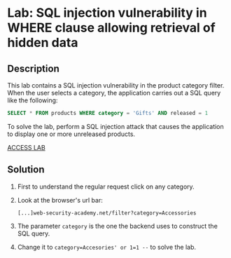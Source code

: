 # Lab: SQL injection vulnerability in WHERE clause allowing retrieval of hidden data

## Description

This lab contains a SQL injection vulnerability in the product category filter. When the user selects a category, the application carries out a SQL query like the following:

```sql
SELECT * FROM products WHERE category = 'Gifts' AND released = 1
```

To solve the lab, perform a SQL injection attack that causes the application to display one or more unreleased products.

[ACCESS LAB](<https://portswigger.net/web-security/learning-paths/server-side-vulnerabilities-apprentice/sql-injection-apprentice/sql-injection/lab-retrieve-hidden-data#>)

## Solution

1. First to understand the regular request click on any category.
1. Look at the browser's url bar:

    ```url
    [...]web-security-academy.net/filter?category=Accessories
    ```

1. The parameter ```category``` is the one the backend uses to construct the SQL query.
1. Change it to ```category=Accesories' or 1=1 --``` to solve the lab.
